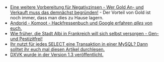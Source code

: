 * [Eine weitere Vorbereitung für Negativzinsen - Wer Gold An- und Verkauft muss das demnächst begründen!](https://www.heise.de/tp/features/Bundesregierung-will-anonyme-Goldkaeufe-ueber-2000-Euro-verbieten-4469176.html) - Der Vorteil von Gold ist noch immer, dass man dies zu Hause lagern.
* [Andorid - Komoot - Hackfressenbuch und Google erfahren *alles* von euch.](https://www.kuketz-blog.de/komoot-facebook-geht-mit-auf-tour/)
* [Wie früher, die Stadt Albi in Frankreich will sich selbst versorgen - Gen- und Pestizitfrei!](https://netzfrauen.org/2019/07/15/albi-2/)
* [Ihr nutzt für jedes SELECT eine Transaktion in einer MySQL? Dann solltet ihr euch mal diesen Artikel durchlesen.](https://www.percona.com/blog/2019/07/15/mysql-the-impact-of-transactions-on-query-throughput/)
* [DXVK wurde in der Version 1.3 veröffentlicht.](https://www.pro-linux.de/news/1/27256/dxvk-13-mit-aktueller-vulkan-unterst%C3%BCtzung.html)
